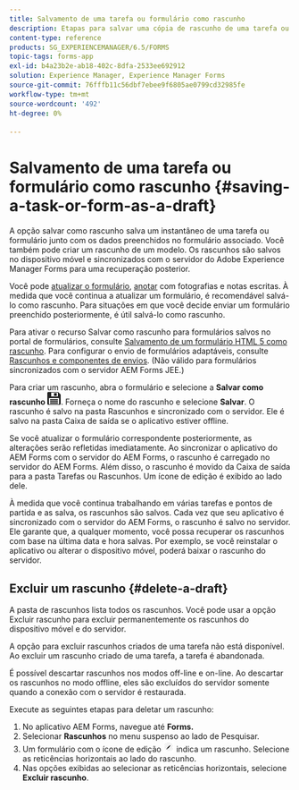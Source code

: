 ```yaml
---
title: Salvamento de uma tarefa ou formulário como rascunho
description: Etapas para salvar uma cópia de rascunho de uma tarefa ou um formulário no aplicativo AEM Forms
content-type: reference
products: SG_EXPERIENCEMANAGER/6.5/FORMS
topic-tags: forms-app
exl-id: b4a23b2e-ab18-402c-8dfa-2533ee692912
solution: Experience Manager, Experience Manager Forms
source-git-commit: 76fffb11c56dbf7ebee9f6805ae0799cd32985fe
workflow-type: tm+mt
source-wordcount: '492'
ht-degree: 0%

---
```


# Salvamento de uma tarefa ou formulário como rascunho {#saving-a-task-or-form-as-a-draft}

A opção salvar como rascunho salva um instantâneo de uma tarefa ou formulário junto com os dados preenchidos no formulário associado. Você também pode criar um rascunho de um modelo. Os rascunhos são salvos no dispositivo móvel e sincronizados com o servidor do Adobe Experience Manager Forms para uma recuperação posterior.

Você pode [atualizar o formulário](/help/forms/using/working-with-form.md), [anotar](/help/forms/using/add-attachments.md) com fotografias e notas escritas. À medida que você continua a atualizar um formulário, é recomendável salvá-lo como rascunho. Para situações em que você decide enviar um formulário preenchido posteriormente, é útil salvá-lo como rascunho.

Para ativar o recurso Salvar como rascunho para formulários salvos no portal de formulários, consulte [Salvamento de um formulário HTML 5 como rascunho](/help/forms/using/saving-html5-form-draft.md).
Para configurar o envio de formulários adaptáveis, consulte [Rascunhos e componentes de envios](/help/forms/using/draft-submission-component.md). (Não válido para formulários sincronizados com o servidor AEM Forms JEE.)

Para criar um rascunho, abra o formulário e selecione a **Salvar como rascunho** ![salvar como rascunho](assets/save-as-draft.png). Forneça o nome do rascunho e selecione **Salvar**. O rascunho é salvo na pasta Rascunhos e sincronizado com o servidor. Ele é salvo na pasta Caixa de saída se o aplicativo estiver offline.

Se você atualizar o formulário correspondente posteriormente, as alterações serão refletidas imediatamente. Ao sincronizar o aplicativo do AEM Forms com o servidor do AEM Forms, o rascunho é carregado no servidor do AEM Forms. Além disso, o rascunho é movido da Caixa de saída para a pasta Tarefas ou Rascunhos. Um ícone de edição é exibido ao lado dele.

À medida que você continua trabalhando em várias tarefas e pontos de partida e as salva, os rascunhos são salvos. Cada vez que seu aplicativo é sincronizado com o servidor do AEM Forms, o rascunho é salvo no servidor. Ele garante que, a qualquer momento, você possa recuperar os rascunhos com base na última data e hora salvas. Por exemplo, se você reinstalar o aplicativo ou alterar o dispositivo móvel, poderá baixar o rascunho do servidor.

## Excluir um rascunho {#delete-a-draft}

A pasta de rascunhos lista todos os rascunhos. Você pode usar a opção Excluir rascunho para excluir permanentemente os rascunhos do dispositivo móvel e do servidor.

A opção para excluir rascunhos criados de uma tarefa não está disponível. Ao excluir um rascunho criado de uma tarefa, a tarefa é abandonada.

É possível descartar rascunhos nos modos off-line e on-line. Ao descartar os rascunhos no modo offline, eles são excluídos do servidor somente quando a conexão com o servidor é restaurada.

Execute as seguintes etapas para deletar um rascunho:

1. No aplicativo AEM Forms, navegue até **Forms.**
1. Selecionar **Rascunhos** no menu suspenso ao lado de Pesquisar.
1. Um formulário com o ícone de edição ![edit-draft-app](assets/edit-draft-app.png) indica um rascunho. Selecione as reticências horizontais ao lado do rascunho.
1. Nas opções exibidas ao selecionar as reticências horizontais, selecione **Excluir rascunho**.
